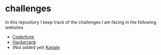 # challenges
In this repository I keep track of the challenges I am facing in the following websites
- [Coderbyte](https://coderbyte.com/developers)
- [Hackerrank](https://www.hackerrank.com/dashboard?h_r=logo)
- (Not added yet) [Kaggle](kaggle.com)
